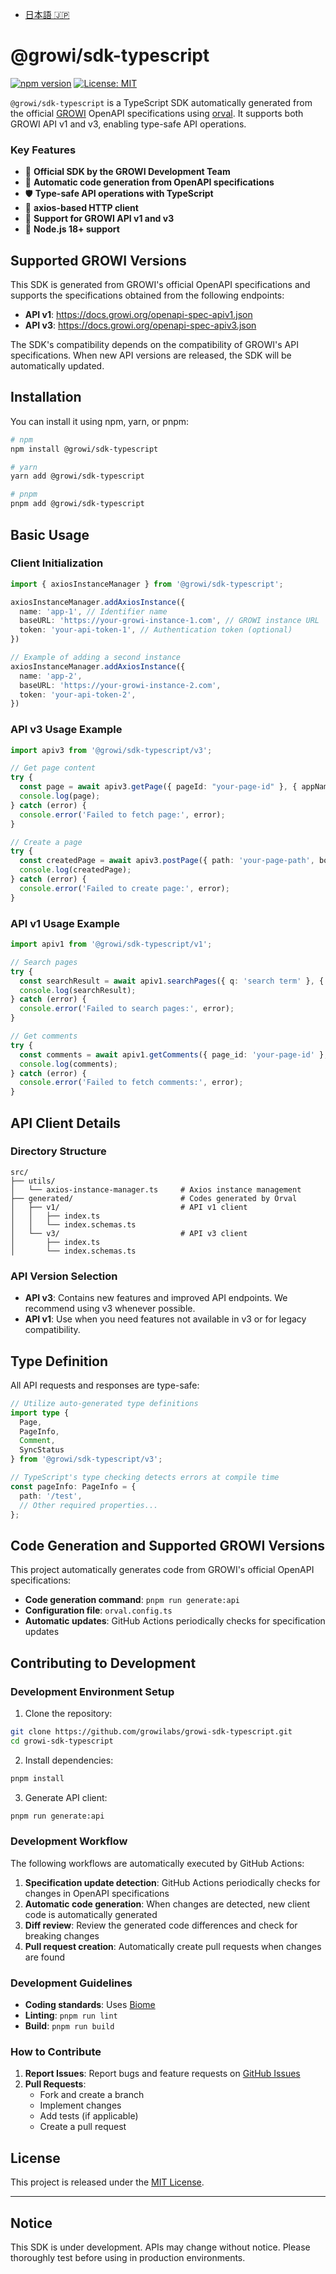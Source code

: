 - [日本語 🇯🇵](./README_JP.md)

# @growi/sdk-typescript

[![npm version](https://badge.fury.io/js/%40growilabs%2Fgrowi-sdk-typescript.svg)](https://badge.fury.io/js/%40growilabs%2Fgrowi-sdk-typescript)
[![License: MIT](https://img.shields.io/badge/License-MIT-yellow.svg)](https://opensource.org/licenses/MIT)

`@growi/sdk-typescript` is a TypeScript SDK automatically generated from the official [GROWI](https://growi.org/) OpenAPI specifications using [orval](https://orval.dev/). It supports both GROWI API v1 and v3, enabling type-safe API operations.

### Key Features

- 🏢 **Official SDK by the GROWI Development Team**
- 🔄 **Automatic code generation from OpenAPI specifications**
- 🛡️ **Type-safe API operations with TypeScript**
- 🚀 **axios-based HTTP client**
- 🔗 **Support for GROWI API v1 and v3**
- 🎯 **Node.js 18+ support**

## Supported GROWI Versions

This SDK is generated from GROWI's official OpenAPI specifications and supports the specifications obtained from the following endpoints:

- **API v1**: https://docs.growi.org/openapi-spec-apiv1.json
- **API v3**: https://docs.growi.org/openapi-spec-apiv3.json

The SDK's compatibility depends on the compatibility of GROWI's API specifications. When new API versions are released, the SDK will be automatically updated.

## Installation

You can install it using npm, yarn, or pnpm:

```bash
# npm
npm install @growi/sdk-typescript

# yarn
yarn add @growi/sdk-typescript

# pnpm
pnpm add @growi/sdk-typescript
```

## Basic Usage

### Client Initialization

```typescript
import { axiosInstanceManager } from '@growi/sdk-typescript';

axiosInstanceManager.addAxiosInstance({  
  name: 'app-1', // Identifier name
  baseURL: 'https://your-growi-instance-1.com', // GROWI instance URL
  token: 'your-api-token-1', // Authentication token (optional)
})

// Example of adding a second instance
axiosInstanceManager.addAxiosInstance({  
  name: 'app-2',
  baseURL: 'https://your-growi-instance-2.com',
  token: 'your-api-token-2',
})
```

### API v3 Usage Example

```typescript
import apiv3 from '@growi/sdk-typescript/v3';

// Get page content
try {
  const page = await apiv3.getPage({ pageId: "your-page-id" }, { appName: 'app-1' });
  console.log(page);
} catch (error) {
  console.error('Failed to fetch page:', error);
}

// Create a page
try {
  const createdPage = await apiv3.postPage({ path: 'your-page-path', body: "# New Page" }, { appName: 'app-2' });
  console.log(createdPage);
} catch (error) {
  console.error('Failed to create page:', error);
}
```

### API v1 Usage Example

```typescript
import apiv1 from '@growi/sdk-typescript/v1';

// Search pages
try {
  const searchResult = await apiv1.searchPages({ q: 'search term' }, { appName: 'app-1' });
  console.log(searchResult);
} catch (error) {
  console.error('Failed to search pages:', error);
}

// Get comments
try {
  const comments = await apiv1.getComments({ page_id: 'your-page-id' }, { appName: 'app-2' });
  console.log(comments);
} catch (error) {
  console.error('Failed to fetch comments:', error);
}
```

## API Client Details

### Directory Structure

```
src/
├── utils/
│   └── axios-instance-manager.ts     # Axios instance management
├── generated/                        # Codes generated by Orval
│   ├── v1/                           # API v1 client
│   │   ├── index.ts
│   │   └── index.schemas.ts
│   └── v3/                           # API v3 client
│       ├── index.ts
│       └── index.schemas.ts
```

### API Version Selection

- **API v3**: Contains new features and improved API endpoints. We recommend using v3 whenever possible.
- **API v1**: Use when you need features not available in v3 or for legacy compatibility.

## Type Definition

All API requests and responses are type-safe:

```typescript
// Utilize auto-generated type definitions
import type { 
  Page, 
  PageInfo,
  Comment,
  SyncStatus
} from '@growi/sdk-typescript/v3';

// TypeScript's type checking detects errors at compile time
const pageInfo: PageInfo = {
  path: '/test',
  // Other required properties...
};
```

## Code Generation and Supported GROWI Versions

This project automatically generates code from GROWI's official OpenAPI specifications:

- **Code generation command**: `pnpm run generate:api`
- **Configuration file**: `orval.config.ts`
- **Automatic updates**: GitHub Actions periodically checks for specification updates

## Contributing to Development

### Development Environment Setup

1. Clone the repository:
```bash
git clone https://github.com/growilabs/growi-sdk-typescript.git
cd growi-sdk-typescript
```

2. Install dependencies:
```bash
pnpm install
```

3. Generate API client:
```bash
pnpm run generate:api
```

### Development Workflow

The following workflows are automatically executed by GitHub Actions:

1. **Specification update detection**: GitHub Actions periodically checks for changes in OpenAPI specifications
2. **Automatic code generation**: When changes are detected, new client code is automatically generated
3. **Diff review**: Review the generated code differences and check for breaking changes
4. **Pull request creation**: Automatically create pull requests when changes are found

### Development Guidelines

- **Coding standards**: Uses [Biome](https://biomejs.dev/)
- **Linting**: `pnpm run lint`
- **Build**: `pnpm run build`

### How to Contribute

1. **Report Issues**: Report bugs and feature requests on [GitHub Issues](https://github.com/growilabs/growi-sdk-typescript/issues)
2. **Pull Requests**: 
   - Fork and create a branch
   - Implement changes
   - Add tests (if applicable)
   - Create a pull request

## License

This project is released under the [MIT License](./LICENSE).

---

## **Notice**

This SDK is under development. APIs may change without notice. Please thoroughly test before using in production environments.

